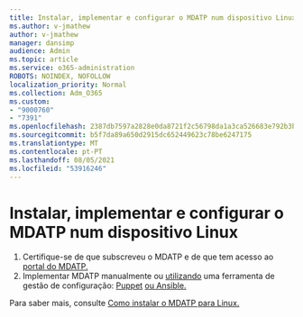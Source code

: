 ```yaml
---
title: Instalar, implementar e configurar o MDATP num dispositivo Linux
ms.author: v-jmathew
author: v-jmathew
manager: dansimp
audience: Admin
ms.topic: article
ms.service: o365-administration
ROBOTS: NOINDEX, NOFOLLOW
localization_priority: Normal
ms.collection: Adm_O365
ms.custom:
- "9000760"
- "7391"
ms.openlocfilehash: 2387db7597a2828e0da8721f2c56798da1a3ca526683e792b3b5828a05139df7
ms.sourcegitcommit: b5f7da89a650d2915dc652449623c78be6247175
ms.translationtype: MT
ms.contentlocale: pt-PT
ms.lasthandoff: 08/05/2021
ms.locfileid: "53916246"
---
```

# <a name="install-deploy-and-configure-mdatp-on-a-linux-machine"></a>Instalar, implementar e configurar o MDATP num dispositivo Linux

1. Certifique-se de que subscreveu o MDATP e de que tem acesso ao [portal do MDATP.](https://go.microsoft.com/fwlink/?linkid=2144512)
2. Implementar MDATP manualmente ou [utilizando](https://go.microsoft.com/fwlink/?linkid=2144809) uma ferramenta de gestão de configuração: [Puppet](https://go.microsoft.com/fwlink/?linkid=2144715) [ou Ansible.](https://go.microsoft.com/fwlink/?linkid=2144716)

Para saber mais, consulte [Como instalar o MDATP para Linux.](https://go.microsoft.com/fwlink/?linkid=2144717)
